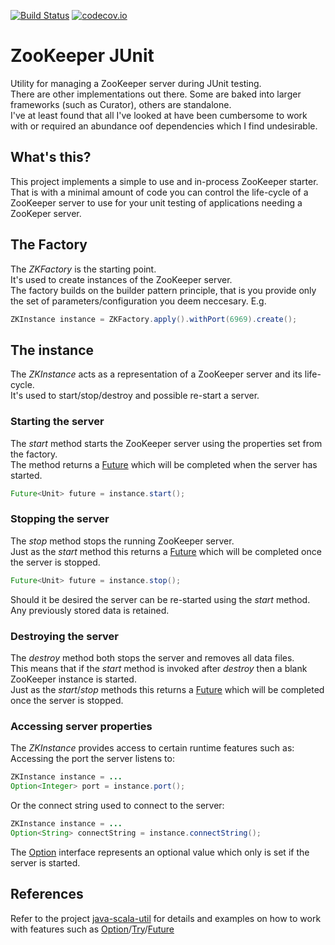 [![Build Status](https://travis-ci.org/pnerg/zookeeper-junit.svg?branch=master)](https://travis-ci.org/pnerg/zookeeper-junit)  [![codecov.io](https://codecov.io/github/pnerg/zookeeper-junit/coverage.svg?branch=master)](https://codecov.io/github/pnerg/zookeeper-junit?branch=master)
# ZooKeeper JUnit
Utility for managing a ZooKeeper server during JUnit testing.  
There are other implementations out there. Some are baked into larger frameworks (such as Curator), others are standalone.  
I've at least found that all I've looked at have been cumbersome to work with or required an abundance oof dependencies which I find undesirable.

## What's this?
This project implements a simple to use and in-process ZooKeeper starter.   
That is with a minimal amount of code you can control the life-cycle of a ZooKeeper server to use for your unit testing of applications needing a ZooKeper server.

## The Factory
The _ZKFactory_ is the starting point.  
It's used to create instances of the ZooKeeper server.  
The factory builds on the builder pattern principle, that is you provide only the set of parameters/configuration you deem neccesary.
E.g.
```java
ZKInstance instance = ZKFactory.apply().withPort(6969).create();
```

## The instance
The _ZKInstance_ acts as a representation of a ZooKeeper server and its life-cycle.  
It's used to start/stop/destroy and possible re-start a server.  

### Starting the server
The _start_ method starts the ZooKeeper server using the properties set from the factory.  
The method returns a [Future](https://github.com/pnerg/java-scala-util/wiki/Future) which will be completed when the server has started.
```java
Future<Unit> future = instance.start();
```
### Stopping the server
The _stop_ method stops the running ZooKeeper server.  
Just as the _start_ method this returns a [Future](https://github.com/pnerg/java-scala-util/wiki/Future) which will be completed once the server is stopped.
```java
Future<Unit> future = instance.stop();
```
Should it be desired the server can be re-started using the _start_ method.  
Any previously stored data is retained.

### Destroying the server
The _destroy_ method both stops the server and removes all data files.  
This means that if the _start_ method is invoked after _destroy_ then a blank ZooKeeper instance is started.  
Just as the _start_/_stop_ methods this returns a [Future](https://github.com/pnerg/java-scala-util/wiki/Future) which will be completed once the server is stopped.

### Accessing server properties
The _ZKInstance_ provides access to certain runtime features such as:  
Accessing the port the server listens to:
```java
ZKInstance instance = ...
Option<Integer> port = instance.port();
```
Or the connect string used to connect to the server: 
```java
ZKInstance instance = ...
Option<String> connectString = instance.connectString();
```
The [Option](https://github.com/pnerg/java-scala-util/wiki/Option) interface represents an optional value which only is set if the server is started.
## References
Refer to the project [java-scala-util](https://github.com/pnerg/java-scala-util) for details and examples on how to work with features such as [Option](https://github.com/pnerg/java-scala-util/wiki/Option)/[Try](https://github.com/pnerg/java-scala-util/wiki/Try)/[Future](https://github.com/pnerg/java-scala-util/wiki/Future)
